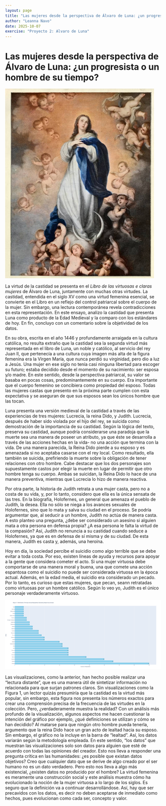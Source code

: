 ```yaml
---
layout: page
title: "Las mujeres desde la perspectiva de Álvaro de Luna: ¿un progresista o un hombre de su tiempo?"
author: "Leanna Navo"
date: 2025-10-07
exercise: "Proyecto 2: Alvaro de Luna"
---
```


# Las mujeres desde la perspectiva de Álvaro de Luna: ¿un progresista o un hombre de su tiempo? 

![chastewoman](https://raw.githubusercontent.com/dh-miami/SPA_410_Fall25/refs/heads/main/_posts/Proyecto2_Luna/images/virtuouswoman.jpg)

La virtud de la castidad se presenta en el *Libro de las virtuosas e claras mujeres* de Álvaro de Luna, juntamente con muchas otras virtudes. La castidad, entendida en el siglo XV como una virtud femenina esencial, se convierte en el Libro en un reflejo del control patriarcal sobre el cuerpo de la mujer. Sin embargo, una lectura contemporánea revela contradicciones en esta representación. En este ensayo, analizo la castidad que presenta Luna como producto de la Edad Medieval y la comparo con los estándares de hoy. En fin, concluyo con un comentario sobre la objetividad de los datos.

En su obra, escrita en el año 1446 y profundamente arraigada en la cultura católica, no resulta extraño que la castidad sea la segunda virtud más representada en el libro de Luna, un noble y católico, al servicio del rey Juan II, que pertenecía a una cultura cuya imagen más alta de la figura femenina era la Virgen María, que nunca perdió su virginidad, pero dio a luz a Jesús. Una mujer en ese siglo no tenía casi ninguna libertad para escoger su futuro; estaba decidido desde el momento de su nacimiento: ser esposa y/o madre. En este sentido, desde la perspectiva patriarcal, su valor se basaba en pocas cosas, predominantemente en su cuerpo. Era importante que el cuerpo femenino se concibiera como propiedad del esposo. Todas las mujeres castas que presento en la próxima parte cumplen con esta expectativa y se aseguran de que sus esposos sean los únicos hombre que las tocan.

Luna presenta una versión medieval de la castidad a través de las experiencias de tres mujeres: Lucrecia, la reina Dido, y Judith. Lucrecia, después de haber sido violada por el hijo del rey, se suicida como demostración de la importancia de su castidad. Según la lógica del texto, preserva su castidad, aunque podría considerarse una paradoja que la muerte sea una manera de poseer un atributo, ya que éste se desarrolla a través de las acciones hechas en la vida- no una acción que termina con la vida. De una manera parecida, la Reina Dido pierde a su esposo y es amenazada si no aceptaba casarse con el rey local. Como resultado, ella también se suicida, prefiriendo la muerte sobre la obligación de tener relaciones con otro hombre. Cabe destacar que los dos personajes son supuestamente castos por elegir la muerte en lugar de permitir que otro hombre tenga su cuerpo. Ambas se suicidan, la Reina Dido lo hace de una manera preventiva, mientras que Lucrecia lo hizo de manera reactiva. 

Por otra parte, la historia de Judith retrata a una mujer casta, pero no a costa de su vida, y, por lo tanto, considero que ella es la única sensata de las tres. En la biografía, Holofernes, un general que amenaza el pueblo de Judith, la desea. Ella no sólo se niega a los avances sexuales de Holofernes, sino que lo mata y salva su ciudad en el proceso. Se podría argumentar que, al seducir a un hombre, Judith no actúa de manera casta. A esto planteo una pregunta, ¿debe ser considerado un asesino si alguien mata a otra persona en defensa propia? ¿A esa persona le falta la virtud de la compasión? Así, Judith no renuncia a su castidad cuando seduce a Holofernes, ya que es en defensa de sí misma y de su ciudad. De esta manera, Judith es casta y, además, una heroína. 

Hoy en día, la sociedad percibe el suicidio como algo terrible que se debe evitar a toda costa. Por eso, existen líneas de ayuda y recursos para apoyar a la gente que considera cometer el acto. Si una mujer virtuosa debe comportarse de una manera moral y buena, una que comete una acción espantosa como el suicidio no puede ser considerada virtuosa en la época actual. Además, en la edad media, el suicidio era considerado un pecado. Por lo tanto, es curioso que estas mujeres, que pecan, seann retratadas como virtuosas por un hombre católico. Según lo veo yo, Judith es el único personaje verdaderamente virtuoso. 

![figure7](https://raw.githubusercontent.com/dh-miami/SPA_410_Fall25/refs/heads/main/_posts/Proyecto2_Luna/images/newplot.png)

Las visualizaciones, como la anterior, han hecho posible realizar una “lectura distante”, que es una manera útil de sintetizar información no relacionada para que surjan patrones claros. Sin visualizaciones como la Figura 1, un lector quizás presumiría que la castidad es la virtud más popular, sin embargo, esta figura nos presenta los números exactos para crear una comprensión precisa de la frecuencia de las virtudes en la colección. Pero, ¿verdaderamente muestra la realidad? Con un análisis más profundo de la visualización, algunos aspectos me hacen cuestionar la intención del gráfico por ejemplo, ¿qué definiciones se utilizan y cómo se han decidido? Al matarse para que ningún otro hombre pueda tenerla, argumento que la reina Dido hace un gran acto de lealtad hacia su esposo. Sin embargo, el gráfico no la incluye en la barra de “lealtad”. Así, los datos variarán según la metodología empleada. En este sentido, “los datos” que muestran las visualizaciones solo son datos para alguien que esté de acuerdo con todas las opiniones del creador. Esto nos lleva a responder una pregunta crítica en las humanidades: ¿es posible que existan datos objetivos? Creo que cualquier dato que se derive de algo creado por el ser humano no es un dato verdadero. Pero esto nos lleva a algo más existencial, ¿existen datos no producido por el hombre? La virtud femenina es meramente una construcción social y este análisis muestra cómo ha evolucionado la noción de la mujer virtuosa a lo largo de los siglos. Es seguro que la definición va a continuar desarrollándose. Así, hay que ser precavidos con los datos, es decir no deben aceptarse de inmediato como hechos, pues evolucionan como cada ser, concepto y valor. 




